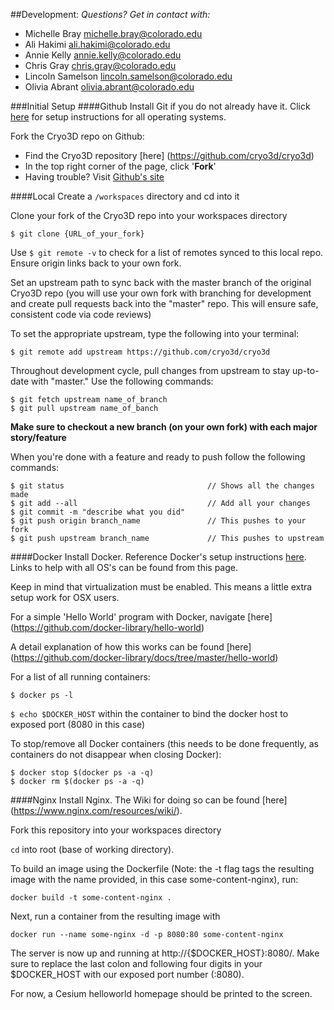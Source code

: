 ##Development:
*Questions? Get in contact with:*
- Michelle Bray 		michelle.bray@colorado.edu
- Ali Hakimi			ali.hakimi@colorado.edu
- Annie Kelly			annie.kelly@colorado.edu
- Chris Gray			chris.gray@colorado.edu
- Lincoln Samelson		lincoln.samelson@colorado.edu
- Olivia Abrant			olivia.abrant@colorado.edu

###Initial Setup
####Github
Install Git if you do not already have it.  Click [here](https://help.github.com/articles/set-up-git/#platform-all) for setup instructions for all operating systems.

Fork the Cryo3D repo on Github:
- Find the Cryo3D repository [here] (https://github.com/cryo3d/cryo3d)
- In the top right corner of the page, click '**Fork**'
- Having trouble? Visit [Github's site](https://help.github.com/articles/fork-a-repo/)

####Local
Create a `/workspaces` directory and cd into it

Clone your fork of the Cryo3D repo into your workspaces directory
```
$ git clone {URL_of_your_fork}
```

Use `$ git remote -v` to check for a list of remotes synced to this local repo.  Ensure origin links back to your own fork.

Set an upstream path to sync back with the master branch of the original Cryo3D repo (you will use your own fork with branching for development and create pull requests back into the "master" repo.  This will ensure safe, consistent code via code reviews)

To set the appropriate upstream, type the following into your terminal:
```
$ git remote add upstream https://github.com/cryo3d/cryo3d
```

Throughout development cycle, pull changes from upstream to stay up-to-date with "master."  Use the following commands:
```
$ git fetch upstream name_of_branch
$ git pull upstream name_of_banch
```
**Make sure to checkout a new branch (on your own fork) with each major story/feature**

When you're done with a feature and ready to push follow the following commands:
```
$ git status								// Shows all the changes made
$ git add --all 							// Add all your changes
$ git commit -m "describe what you did"
$ git push origin branch_name  				// This pushes to your fork
$ git push upstream branch_name 			// This pushes to upstream

```

####Docker
Install Docker.  Reference Docker's setup instructions [here](http://docs.docker.com/windows/started/).  Links to help with all OS's can be found from this page.

Keep in mind that virtualization must be enabled.  This means a little extra setup work for OSX users.

For a simple 'Hello World' program with Docker, navigate [here] (https://github.com/docker-library/hello-world)

A detail explanation of how this works can be found [here] (https://github.com/docker-library/docs/tree/master/hello-world)

For a list of all running containers:
```
$ docker ps -l
```

`$ echo $DOCKER_HOST` within the container to bind the docker host to exposed port (8080 in this case) 

To stop/remove all Docker containers (this needs to be done frequently, as containers do not disappear when closing Docker):
```
$ docker stop $(docker ps -a -q)
$ docker rm $(docker ps -a -q)
```

####Nginx
Install Nginx.  The Wiki for doing so can be found [here] (https://www.nginx.com/resources/wiki/).

Fork this repository into your workspaces directory

`cd` into root (base of working directory).

To build an image using the Dockerfile (Note: the -t flag tags the resulting image with the name provided, in this case some-content-nginx), run:
```
docker build -t some-content-nginx .
```

Next, run a container from the resulting image with
```
docker run --name some-nginx -d -p 8080:80 some-content-nginx
```

The server is now up and running at http://{$DOCKER_HOST}:8080/. Make sure to replace the last colon and following four digits in your $DOCKER_HOST with our exposed port number (:8080).

For now, a Cesium helloworld homepage should be printed to the screen.
